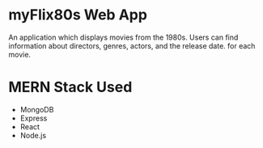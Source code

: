 # myFlix80s Web App
An application which displays movies from the 1980s. Users can find information about directors, genres, actors, and the release date. for each movie.
# MERN Stack Used
<ul>
<li> MongoDB</li>
<li>Express</li>
<li>React</li>
<li>Node.js</li></ul>
